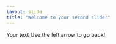 ```yaml
---
layout: slide
title: "Welcome to your second slide!"
---
```

Your text
Use the left arrow to go back!